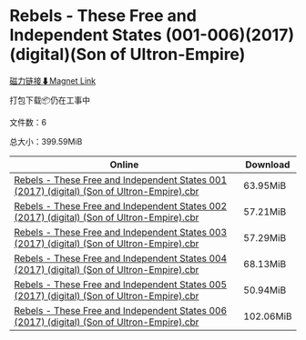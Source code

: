 # Rebels - These Free and Independent States (001-006)(2017)(digital)(Son of Ultron-Empire)

[磁力链接⬇Magnet Link](magnet:?xt=urn:btih:36f82b3bcedd2cba78623ae8e84e81cfe808b443&dn=Rebels%20-%20These%20Free%20and%20Independent%20States%20%28001-006%29%282017%29%28digital%29%28Son%20of%20Ultron-Empire%29)

打包下载📦仍在工事中

文件数：6

总大小：399.59MiB

Online | Download
--- | ---
[Rebels - These Free and Independent States 001 (2017) (digital) (Son of Ultron-Empire).cbr](https://github.com/alicewish/markdown/blob/master/comic/Rebels-These-Free-Independent-States-001-2017-digital-Son-of-Ultron-Empire-cbr.md) | 63.95MiB
[Rebels - These Free and Independent States 002 (2017) (digital) (Son of Ultron-Empire).cbr](https://github.com/alicewish/markdown/blob/master/comic/Rebels-These-Free-Independent-States-002-2017-digital-Son-of-Ultron-Empire-cbr.md) | 57.21MiB
[Rebels - These Free and Independent States 003 (2017) (digital) (Son of Ultron-Empire).cbr](https://github.com/alicewish/markdown/blob/master/comic/Rebels-These-Free-Independent-States-003-2017-digital-Son-of-Ultron-Empire-cbr.md) | 57.29MiB
[Rebels - These Free and Independent States 004 (2017) (digital) (Son of Ultron-Empire).cbr](https://github.com/alicewish/markdown/blob/master/comic/Rebels-These-Free-Independent-States-004-2017-digital-Son-of-Ultron-Empire-cbr.md) | 68.13MiB
[Rebels - These Free and Independent States 005 (2017) (digital) (Son of Ultron-Empire).cbr](https://github.com/alicewish/markdown/blob/master/comic/Rebels-These-Free-Independent-States-005-2017-digital-Son-of-Ultron-Empire-cbr.md) | 50.94MiB
[Rebels - These Free and Independent States 006 (2017) (digital) (Son of Ultron-Empire).cbr](https://github.com/alicewish/markdown/blob/master/comic/Rebels-These-Free-Independent-States-006-2017-digital-Son-of-Ultron-Empire-cbr.md) | 102.06MiB